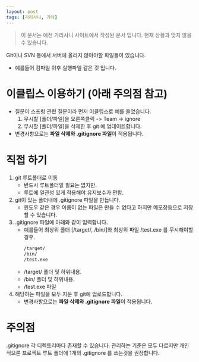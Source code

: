 ```yaml
---
layout: post
tags: [가리사니, 기타]
---
```


> 이 문서는 예전 가리사니 사이트에서 작성된 문서 입니다.
현재 상황과 맞지 않을 수 있습니다.


Git이나 SVN 등에서 서버에 올리지 않아야할 파일들이 있습니다.
- 예를들어 컴파일 이후 실행파일 같은 것 입니다.

# 이클립스 이용하기 (아래 주의점 참고)
- 질문이 스프링 관련 질문이라 먼저 이클립스로 예를 들었습니다.
	1. 무시할 [폴더/파일]을 오른쪽클릭 -> Team -> ignore
	2. 무시할 [폴더/파일]을 삭제한 후 git 에 업데이트합니다.
- 변경사항으로는 **파일 삭제와 .gitignore 파일**이 적용됩니다.


# 직접 하기
1. git 루트폴더로 이동
	- 반드시 루트폴더일 필요는 없지만.
	- 루트에 일관성 있게 적용해야 유지보수가 편함.
2. git이 있는 폴더내에 .gitignore 파일을 만듭니다.
	- 윈도우 같은 경우 이름이 없는 파일은 만들 수 없다고 하지만 메모장등으로 저장할 수 있습니다.
3. .gitignore 파일에 아래와 같이 입력합니다.
	- 예를들어 최상위 폴더 [/target/, /bin/]와 최상위 파일 /test.exe 를 무시해야할 경우.
		``` bash
		/target/
		/bin/
		/test.exe
		```
	-  /target/ 폴더 및 하위내용.
	- /bin/ 폴더 및 하위내용.
	- /test.exe 파일
4. 해당하는 파일을 모두 지운 후 git에 업로드합니다.
	- 변경사항으로는 **파일 삭제와 .gitignore 파일**이 적용됩니다.

# 주의점
.gitignore 각 디렉토리마다 존재할 수 있습니다.
관리하는 기준은 모두 다르지만 개인적으론 프로젝트 루트 폴더에 1개의 .gitignore 를 쓰는것을 권장합니다.
